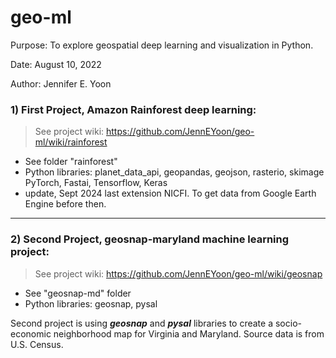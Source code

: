 # geo-ml

Purpose: To explore geospatial deep learning and visualization in Python. 

Date: August 10, 2022  

Author: Jennifer E. Yoon  

### 1) First Project, Amazon Rainforest deep learning:  
 > See project wiki:  https://github.com/JennEYoon/geo-ml/wiki/rainforest     
 * See folder "rainforest"  
 * Python libraries:  planet_data_api, geopandas, geojson, rasterio, skimage   
                      PyTorch, Fastai, Tensorflow, Keras  
  * update, Sept 2024 last extension NICFI.  To get data from Google Earth Engine before then.  


------------------------------------  

### 2) Second Project, geosnap-maryland machine learning project:  
  > See project wiki:  https://github.com/JennEYoon/geo-ml/wiki/geosnap  
  
 * See "geosnap-md" folder  
 * Python libraries: geosnap, pysal 
 
Second project is using ***geosnap*** and ***pysal*** libraries to create a socio-economic neighborhood map for Virginia and Maryland.  Source data is from U.S. Census.  


